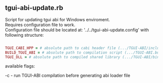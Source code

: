 tgui-abi-update.rb
---

Script for updating tgui abi for Windows enviroment.<br>
Requires configuration file to work.<br>
Configuration file should be located at: '../../tgui-abi-update.config' with following structure:

```RUBY

TGUI_CABI_HPP = # absolute path to cabi header file (.../TGUI-ABI/include/TGUI/Abi/Cabi.hpp)
BUILD_TGUI_ABI = # absolute path to compilation script (.../TGUI-ABI.build.bat)
TGUI_DLL = # absolute path to compiled shared library (.../TGUI-ABI/bin/lib/Release/tgui.dll)

```

available flags:

-c - run TGUI-ABI compilation before generating abi loader file

